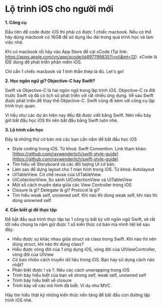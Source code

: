# Lộ trình iOS cho người mới

**1. Công cụ**

Đầu tiên để code được iOS thì phải có được 1 chiếc macbook. Nếu có thể hãy dùng macbook có 16GB để sử dụng lâu dài trong quá trình học và làm việc nhé.

Khi có macbook rồi hãy vào App Store để cài xCode (Tại link: https://apps.apple.com/vn/app/xcode/id497799835?l=vi\&mt=12). xCode là IDE dùng để phát triển phần mềm iOS.

Chỉ cần 1 chiếc macbook và 1 tinh thần thép là đủ. Let's go!

**2. Học ngôn ngữ gì? Objective-C hay Swift?**

Swift và Objective-C là hai ngôn ngữ trong lập trình iOS. Objective-C ra đời trước Swift và đã có lịch sử phát triển với rất nhiều ứng dụng. Về sau Swift được phát triển để thay thế Objective-C. Swift cũng đi kèm với công cụ lập trình trực quan.

Vì hầu như các dự án hiện nay đều đã được viết bằng Swift. Nên nếu bây giờ bắt đầu học iOS thì nên bắt đầu bằng Swift luôn nhé.

**3. Lộ trình cần học**

Đây là những thứ cơ bản mà các bạn cần nắm để bắt đầu học iOS

* Style coding trong iOS. Từ khoá: Swift Convention. Link tham khảo: [https://github.com/raywenderlich/swift-style-guide](https://github.com/raywenderlich/swift-style-guide)
* Tìm hiểu về Storyboard và các đối tượng UI cơ bản.
* Làm sao để dựng layout cho 1 màn hình trong iOS. Từ khoá: Autolayout
* UITableView. Cơ chế reuse của UITableView.
* UICollectionView. So sánh UICollectionView và UITableView
* Một số cách truyền data giữa các View Controller trong iOS
* Closure là gì? Delegate là gì? Protocol là gì?
* Tìm hiểu weak self, unowned self. Khi nào thì dùng weak self, khi nào thì dùng unowned self.

**4. Cần biết gì để thực tập**

Để bắt đầu quá trình thực tập tại 1 công ty bất kỳ với ngôn ngữ Swift, sẽ rất tốt nếu chúng ta nắm giữ được 1 số kiến thức cơ bản mà mình liệt kê sau đây:

* Hiểu được sự khác nhau giữa struct và class trong Swift. Khi nào thì nên dùng struct, khi nào thì dùng class?
* Hiểu được vòng đời của 1 ứng dụng iOS, vòng đời của UIViewController, vòng đời của UIView
* Có bao nhiêu cách truyền dữ liệu trong iOS. Bạn hay sử dụng cách nào nhất?
* Phân biệt được ! và ?. Nêu các cách unwrapping trong iOS
* Trình bày hiểu biết của bạn về strong self, weak self, unowned self
* Trình bày hiểu biết về closure
* Trình bày về các mô hình đã biết. Ví dụ như MVC.

Hãy tìm hiểu thật kỹ những kiến thức nền tảng để bắt đầu con đường lập trình iOS nhé.
